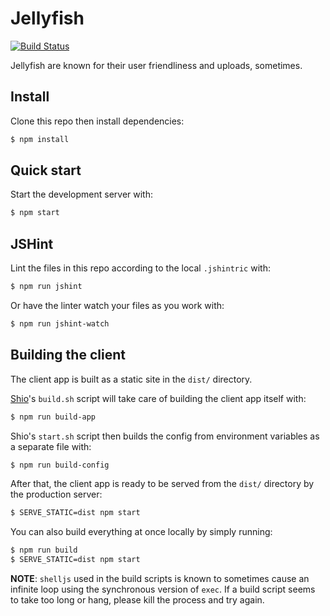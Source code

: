 # Jellyfish

[![Build Status](https://travis-ci.org/tidepool-org/jellyfish.png)](https://travis-ci.org/tidepool-org/jellyfish)

Jellyfish are known for their user friendliness and uploads, sometimes.

## Install

Clone this repo then install dependencies:

```bash
$ npm install
```

## Quick start

Start the development server with:

```bash
$ npm start
```

## JSHint

Lint the files in this repo according to the local `.jshintric` with:

```bash
$ npm run jshint
```

Or have the linter watch your files as you work with:

```bash
$ npm run jshint-watch
```

## Building the client

The client app is built as a static site in the `dist/` directory.

[Shio](https://github.com/tidepool-org/shio)'s `build.sh` script will take care of building the client app itself with:

```bash
$ npm run build-app
```

Shio's `start.sh` script then builds the config from environment variables as a separate file with:

```bash
$ npm run build-config
```

After that, the client app is ready to be served from the `dist/` directory by the production server:

```bash
$ SERVE_STATIC=dist npm start
```

You can also build everything at once locally by simply running:

```bash
$ npm run build
$ SERVE_STATIC=dist npm start
```

**NOTE**: `shelljs` used in the build scripts is known to sometimes cause an infinite loop using the synchronous version of `exec`. If a build script seems to take too long or hang, please kill the process and try again.
